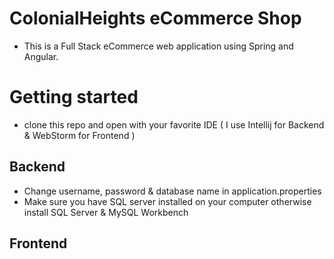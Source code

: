 # ColonialHeights eCommerce Shop
- This is a Full Stack eCommerce web application using Spring and Angular.

# Getting started
- clone this repo and open with your favorite IDE ( I use Intellij for Backend & WebStorm for Frontend )

## Backend ##
- Change username, password & database name in application.properties 
- Make sure you have SQL server installed on your computer otherwise install SQL Server & MySQL Workbench

## Frontend ##

